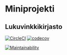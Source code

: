 # Miniprojekti
## Lukuvinkkikirjasto

[![CircleCI](https://circleci.com/gh/circleci/circleci-docs.svg?style=svg)](https://circleci.com/gh/circleci/circleci-docs)
[![codecov](https://codecov.io/gh/it-innoo/miniprojekti/branch/master/graph/badge.svg)](https://codecov.io/gh/it-innoo/miniprojekti)

[![Maintainability](https://api.codeclimate.com/v1/badges/1b68a98260c5bf32fab4/maintainability)](https://codeclimate.com/github/it-innoo/miniprojekti/maintainability)
